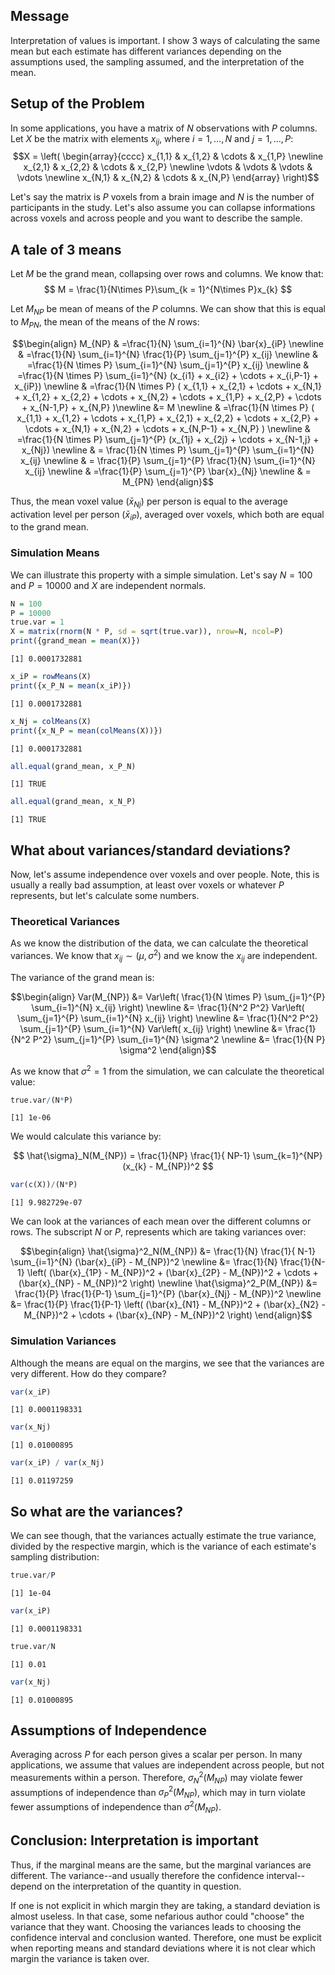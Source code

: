 

## Message
Interpretation of values is important.  I show 3 ways of calculating the same mean but each estimate has different variances depending on the assumptions used, the sampling assumed, and the interpretation of the mean. 

## Setup of the Problem
In some applications, you have a matrix of $N$ observations with $P$ columns.  Let $X$ be the matrix with elements $x_{ij}$, where $i = 1, \dots, N$ and $j = 1, \dots, P$: 
$$X = \left( 
\begin{array}{cccc}
x_{1,1} & x_{1,2} & \cdots & x_{1,P} \newline
x_{2,1} & x_{2,2} & \cdots & x_{2,P} \newline
\vdots & \vdots & \vdots & \vdots \newline
x_{N,1} & x_{N,2} & \cdots & x_{N,P} 
\end{array} 
\right)$$

Let's say the matrix is $P$ voxels from a brain image and $N$ is the number of participants in the study.  Let's also assume you can collapse informations across voxels and across people and you want to describe the sample.  






## A tale of 3 means
Let $M$ be the grand mean, collapsing over rows and columns.  We know that:
$$
M = \frac{1}{N\times P}\sum_{k = 1}^{N\times P}x_{k}
$$

Let $M_{NP}$ be mean of means of the $P$ columns.  We can show that this is equal to $M_{PN}$, the mean of the means of the $N$ rows:


$$\begin{align}
M_{NP} & =\frac{1}{N} \sum_{i=1}^{N} \bar{x}_{iP} \newline
& =\frac{1}{N} \sum_{i=1}^{N} \frac{1}{P} \sum_{j=1}^{P} x_{ij} \newline
& =\frac{1}{N \times P} \sum_{i=1}^{N} \sum_{j=1}^{P} x_{ij} \newline
& =\frac{1}{N \times P} \sum_{i=1}^{N} (x_{i1} + x_{i2} + \cdots + x_{i,P-1} + x_{iP}) \newline
& =\frac{1}{N \times P} ( x_{1,1} + x_{2,1} + \cdots + x_{N,1} + x_{1,2} + x_{2,2} + \cdots + x_{N,2} + \cdots +  x_{1,P} + x_{2,P} + \cdots + x_{N-1,P} + x_{N,P} )\newline
&= M \newline
& =\frac{1}{N \times P} ( x_{1,1} + x_{1,2} + \cdots + x_{1,P} + x_{2,1} + x_{2,2} + \cdots + x_{2,P} + \cdots + x_{N,1} + x_{N,2} + \cdots + x_{N,P-1} + x_{N,P} ) \newline
& =\frac{1}{N \times P} \sum_{j=1}^{P} (x_{1j} + x_{2j} + \cdots + x_{N-1,j} + x_{Nj}) \newline
& = \frac{1}{N \times P} \sum_{j=1}^{P} \sum_{i=1}^{N} x_{ij} \newline
& = \frac{1}{P} \sum_{j=1}^{P} \frac{1}{N} \sum_{i=1}^{N} x_{ij} \newline
& =\frac{1}{P} \sum_{j=1}^{P} \bar{x}_{Nj} \newline
& = M_{PN}
\end{align}$$

Thus, the mean voxel value ($\bar{x}_{Nj}$) per person is equal to the average activation level per person ($\bar{x}_{iP}$), averaged over voxels, which both are equal to the grand mean. 

### Simulation Means
We can illustrate this property with a simple simulation.  Let's say $N = 100$ and $P=10000$ and $X$ are independent normals.


```r
N = 100
P = 10000
true.var = 1
X = matrix(rnorm(N * P, sd = sqrt(true.var)), nrow=N, ncol=P)
print({grand_mean = mean(X)})
```

```
[1] 0.0001732881
```

```r
x_iP = rowMeans(X)
print({x_P_N = mean(x_iP)})
```

```
[1] 0.0001732881
```

```r
x_Nj = colMeans(X)
print({x_N_P = mean(colMeans(X))})
```

```
[1] 0.0001732881
```

```r
all.equal(grand_mean, x_P_N)
```

```
[1] TRUE
```

```r
all.equal(grand_mean, x_N_P)
```

```
[1] TRUE
```


## What about variances/standard deviations?
Now, let's assume independence over voxels and over people.  Note, this is usually a really bad assumption, at least over voxels or whatever $P$ represents, but let's calculate some numbers.

### Theoretical Variances
As we know the distribution of the data, we can calculate the theoretical variances.  We know that $x_{ij} \sim (\mu, \sigma^2)$ and we know the $x_{ij}$ are independent.  

The variance of the grand mean is:

$$\begin{align}
Var(M_{NP}) &= Var\left( \frac{1}{N \times P} \sum_{j=1}^{P} \sum_{i=1}^{N} x_{ij} \right) \newline
&=  \frac{1}{N^2 P^2} Var\left( \sum_{j=1}^{P} \sum_{i=1}^{N} x_{ij} \right) \newline
&=  \frac{1}{N^2 P^2} \sum_{j=1}^{P} \sum_{i=1}^{N} Var\left(  x_{ij} \right) \newline
&=  \frac{1}{N^2 P^2} \sum_{j=1}^{P} \sum_{i=1}^{N} \sigma^2 \newline
&=  \frac{1}{N P} \sigma^2
\end{align}$$

As we know that $\sigma^2 = 1$ from the simulation, we can calculate the theoretical value:


```r
true.var/(N*P)
```

```
[1] 1e-06
```

We would calculate this variance by:

$$
\hat{\sigma}_N(M_{NP}) = \frac{1}{NP} \frac{1}{ NP-1} \sum_{k=1}^{NP} (x_{k} - 
M_{NP})^2
$$


```r
var(c(X))/(N*P)
```

```
[1] 9.982729e-07
```

We can look at the variances of each mean over the different columns or rows.  The subscript $N$ or $P$, represents which are taking variances over:

$$\begin{align}
\hat{\sigma}^2_N(M_{NP}) &= \frac{1}{N} \frac{1}{ N-1} \sum_{i=1}^{N} (\bar{x}_{iP} - M_{NP})^2 \newline
&= \frac{1}{N} \frac{1}{N-1} \left( (\bar{x}_{1P} - M_{NP})^2 + (\bar{x}_{2P} - M_{NP})^2 + \cdots + (\bar{x}_{NP} - M_{NP})^2 \right) \newline
\hat{\sigma}^2_P(M_{NP}) &= \frac{1}{P} \frac{1}{P-1} \sum_{j=1}^{P} (\bar{x}_{Nj} - M_{NP})^2 \newline
&= \frac{1}{P} \frac{1}{P-1} \left( (\bar{x}_{N1} - M_{NP})^2 + (\bar{x}_{N2} - M_{NP})^2 + \cdots + (\bar{x}_{NP} - M_{NP})^2 \right) 
\end{align}$$

### Simulation Variances
Although the means are equal on the margins, we see that the variances are very different.  How do they compare?


```r
var(x_iP)
```

```
[1] 0.0001198331
```

```r
var(x_Nj)
```

```
[1] 0.01000895
```

```r
var(x_iP) / var(x_Nj)
```

```
[1] 0.01197259
```

## So what are the variances?
We can see though, that the variances actually estimate the true variance, divided by the respective margin, which is the variance of each estimate's sampling distribution:


```r
true.var/P
```

```
[1] 1e-04
```

```r
var(x_iP)
```

```
[1] 0.0001198331
```

```r
true.var/N
```

```
[1] 0.01
```

```r
var(x_Nj)
```

```
[1] 0.01000895
```



## Assumptions of Independence
Averaging across $P$ for each person gives a scalar per person.  In many applications, we assume that values are independent across people, but not measurements within a person.  Therefore, $\sigma^2_N(M_{NP})$ may violate fewer assumptions of independence than $\sigma^2_P(M_{NP})$, which may in turn violate fewer assumptions of independence than $\sigma^2(M_{NP})$.  



## Conclusion: Interpretation is important
Thus, if the marginal means are the same, but the marginal variances are different.  The variance--and usually therefore the confidence interval-- depend on the interpretation of the quantity in question.  

If one is not explicit in which margin they are taking, a standard deviation is almost useless.  In that case, some nefarious author could "choose" the variance that they want.  Choosing the variances leads to choosing the confidence interval and conclusion wanted.  Therefore, one must be explicit when reporting means and standard deviations where it is not clear which margin the variance is taken over.





